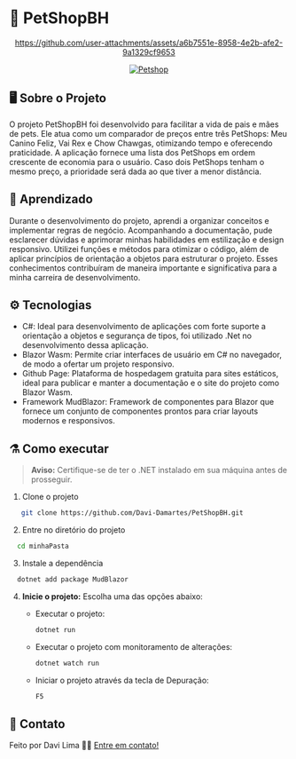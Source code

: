 # 🐶 PetShopBH 

<div align="center">
  
  https://github.com/user-attachments/assets/a6b7551e-8958-4e2b-afe2-9a1329cf9653
  
</div>

<p align="center">
  <a href="https://davi-damartes.github.io/PetShopBH/" target="_blank">
    <img alt="Petshop" src="https://svgshare.com/i/MKt.svg">
  </a>
</p>

## 🖥 Sobre o Projeto 

O projeto PetShopBH foi desenvolvido para facilitar a vida de pais e mães de pets. Ele atua como um comparador de preços entre três PetShops: Meu Canino Feliz, Vai Rex e Chow Chawgas, otimizando tempo e oferecendo praticidade. A aplicação fornece uma lista dos PetShops em ordem crescente de economia para o usuário. Caso dois PetShops tenham o mesmo preço, a prioridade será dada ao que tiver a menor distância.


## 🚀 Aprendizado
Durante o desenvolvimento do projeto, aprendi a organizar conceitos e implementar regras de negócio. Acompanhando a documentação, pude esclarecer dúvidas e aprimorar minhas habilidades em estilização e design responsivo. Utilizei funções e métodos para otimizar o código, além de aplicar princípios de orientação a objetos para estruturar o projeto. Esses conhecimentos contribuíram de maneira importante e significativa para a minha carreira de desenvolvimento.

## ⚙ Tecnologias
 - C#: Ideal para desenvolvimento de aplicações  com forte suporte a orientação a objetos e segurança de tipos, foi utilizado .Net no desenvolvimento dessa aplicação.
 - Blazor Wasm: Permite criar interfaces de usuário em C# no navegador, de modo a ofertar um projeto responsivo.
 - Github Page: Plataforma de hospedagem gratuita para sites estáticos, ideal para publicar e manter a documentação e o site do projeto como Blazor Wasm.
 - Framework MudBlazor: Framework de componentes para Blazor que fornece um conjunto de componentes prontos para criar layouts modernos e responsivos.


## ⚗ Como executar 
> **Aviso:** Certifique-se de ter o .NET instalado em sua máquina antes de prosseguir.


1. Clone o projeto

```bash
   git clone https://github.com/Davi-Damartes/PetShopBH.git
```

2. Entre no diretório do projeto

```bash
  cd minhaPasta
```

3. Instale a dependência

```bash
  dotnet add package MudBlazor
```
4. **Inicie o projeto:** Escolha uma das opções abaixo:

    - Executar o projeto:

        ```bash
        dotnet run
        ```

    - Executar o projeto com monitoramento de alterações:

        ```bash
        dotnet watch run
        ```

    - Iniciar o projeto através da tecla de Depuração:

        ```bash
        F5
        ```

## 📝 Contato

Feito por Davi Lima 👋🏽 [Entre em contato!](https://www.linkedin.com/in/davi-lima-643870313/)
